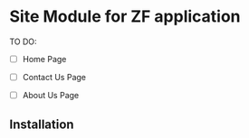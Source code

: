 Site Module for ZF application
===========

TO DO: 
 - [ ] Home Page
 - [ ] Contact Us Page
 - [ ] About Us Page


Installation
----------